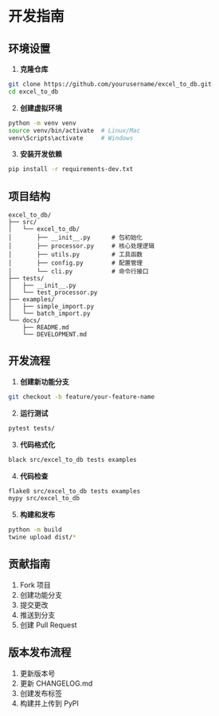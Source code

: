 # 开发指南

## 环境设置

1. **克隆仓库**
```bash
git clone https://github.com/yourusername/excel_to_db.git
cd excel_to_db
```

2. **创建虚拟环境**
```bash
python -m venv venv
source venv/bin/activate  # Linux/Mac
venv\Scripts\activate     # Windows
```

3. **安装开发依赖**
```bash
pip install -r requirements-dev.txt
```

## 项目结构

```
excel_to_db/
├── src/
│   └── excel_to_db/
│       ├── __init__.py      # 包初始化
│       ├── processor.py     # 核心处理逻辑
│       ├── utils.py         # 工具函数
│       ├── config.py        # 配置管理
│       └── cli.py           # 命令行接口
├── tests/
│   ├── __init__.py
│   └── test_processor.py
├── examples/
│   ├── simple_import.py
│   └── batch_import.py
└── docs/
    ├── README.md
    └── DEVELOPMENT.md
```

## 开发流程

1. **创建新功能分支**
```bash
git checkout -b feature/your-feature-name
```

2. **运行测试**
```bash
pytest tests/
```

3. **代码格式化**
```bash
black src/excel_to_db tests examples
```

4. **代码检查**
```bash
flake8 src/excel_to_db tests examples
mypy src/excel_to_db
```

5. **构建和发布**
```bash
python -m build
twine upload dist/*
```

## 贡献指南

1. Fork 项目
2. 创建功能分支
3. 提交更改
4. 推送到分支
5. 创建 Pull Request

## 版本发布流程

1. 更新版本号
2. 更新 CHANGELOG.md
3. 创建发布标签
4. 构建并上传到 PyPI 